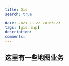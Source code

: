 ```yaml
---
title: Gis
search: true

date: 2021-11-22 20:05:23
tags: [gis、map]
description:
comments:
---
```


## 这里有一些地图业务
